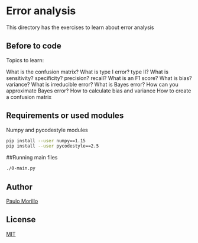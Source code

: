 # Error analysis

This directory has the exercises to learn about error analysis

## Before to code

Topics to learn:

What is the confusion matrix?
What is type I error? type II?
What is sensitivity? specificity? precision? recall?
What is an F1 score?
What is bias? variance?
What is irreducible error?
What is Bayes error?
How can you approximate Bayes error?
How to calculate bias and variance
How to create a confusion matrix

## Requirements or used modules
Numpy and pycodestyle modules


```bash
pip install --user numpy==1.15
pip install --user pycodestyle==2.5
```

##Running main files
```bash
./0-main.py

```


## Author
[Paulo Morillo](https://www.linkedin.com/in/paulo-morillo-mu%C3%B1oz-191745143/)

## License
[MIT](https://choosealicense.com/licenses/mit/)